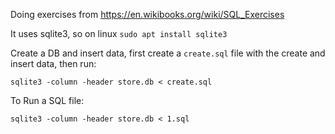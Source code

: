 Doing exercises from https://en.wikibooks.org/wiki/SQL_Exercises

It uses sqlite3, so on linux `sudo apt install sqlite3`

Create a DB and insert data, first create a `create.sql` file with the create and insert data, then run:

```
sqlite3 -column -header store.db < create.sql
```

To Run a SQL file:

```
sqlite3 -column -header store.db < 1.sql
```
